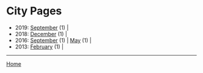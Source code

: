 # City Pages

  * 2019: 
      [September](./city-pages-2019-09.md) (1) | 
  * 2018: 
      [December](./city-pages-2018-12.md) (1) | 
  * 2016: 
      [September](./city-pages-2016-09.md) (1) | 
      [May](./city-pages-2016-05.md) (1) | 
  * 2013: 
      [February](./city-pages-2013-02.md) (1) | 

----

[Home](../)
